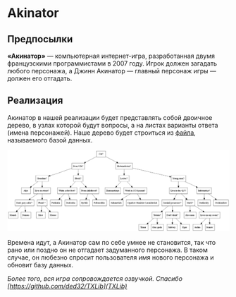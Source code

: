 # Akinator

## Предпосылки

**«Акинатор»** — компьютерная интернет-игра, разработанная двумя французскими программистами в 2007 году. Игрок должен загадать любого персонажа, а Джинн Акинатор — главный персонаж игры — должен его отгадать.

## Реализация

Акинатор в нашей реализации будет представлять собой двоичное дерево, в узлах которой будут вопросы, а на листах варианты ответа (имена персонажей). Наше дерево будет строиться из [файла](https://github.com/Exactlywb/Akinator/blob/main/data/baseOld.txt), называемого базой данных. 

<p align = "center">
    <img src = "data/treeDump.png" width = "900px">
</p>

Времена идут, а Акинатор сам по себе умнее не становится, так что рано или поздно он не отгадает задуманного персонажа. В таком случае, он любезно спросит пользователя имя нового персонажа и обновит базу данных. 

*Более того, вся игра сопровождается озвучкой. Спасибо [https://github.com/ded32/TXLib](TXLib)*

